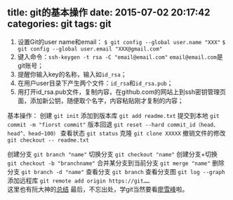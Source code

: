title: git的基本操作
date: 2015-07-02 20:17:42
categories: git
tags: git
---
1. 设置Git的user name和email：
`$ git config --global user.name "XXX"`
`$ git config --global user.email "XXX@gmail.com"`
2. 键入命令：`ssh-keygen -t rsa -C "email@email.com"`
`email@email.com`是git账号；
3. 提醒你输入key的名称，输入如`id_rsa`；
4. 在用户user目录下产生两个文件：`id_rsa`和`id_rsa.pub`；
5. 用打开id_rsa.pub文件，复制内容，在github.com的网站上到ssh密钥管理页面，添加新公钥，随便取个名字，内容粘贴刚才复制的内容；

基本操作：
创建 	`git init`
添加到版本库 	 `git add readme.txt`
提交到本地	`git commit -m "fiorst commit"`
版本回退  	`git reset --hard commit_id（head、head^、head~100）`
查看状态	 `git status`
克隆    	`git clone XXXXX`
撤销文件的修改 	`git checkout -- readme.txt`
<!--more-->
创建分支 	`git branch "name"`
切换分支   	 `git checkout "name"`
创建分支+切换 	 `git checkout -b "branchname"`
合并某分支到当前分支	`git merge "name"`
删除分支    	`git branch -d "name"`
查看分支  	 `git branch`
查看分支图    `git log --graph`
添加远程库	`git remote add origin https://git……`  
这里也有阮大神的[总结](http://www.ruanyifeng.com/blog/2015/12/git-cheat-sheet.html)
最后，不忘出处，学git当然要看[廖雪峰](http://www.liaoxuefeng.com/wiki/0013739516305929606dd18361248578c67b8067c8c017b000/)啦。